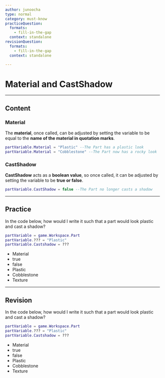 ```yaml
---
author: junoocha
type: normal
category: must-know
practiceQuestion:
  formats:
    - fill-in-the-gap
  context: standalone
revisionQuestion:
  formats:
    - fill-in-the-gap
  context: standalone

---
```


# Material and CastShadow
---

## Content

### Material
The **material**, once called, can be adjusted by setting the variable to be equal to the **name of the material in quotation marks**.

```lua
partVariable.Material = "Plastic" --The Part has a plastic look
partVariable.Material = "Cobblestone" --The Part now has a rocky look 
```
### CastShadow
**CastShadow** acts as a **boolean value**, so once called, it can be adjusted by setting the variable to be **true or false**.

```lua
partVariable.CastShadow = false --The Part no longer casts a shadow
```


---
## Practice
In the code below, how would I write it such that a part would look plastic and cast a shadow?
```lua
partVariable = game.Workspace.Part
partVariable.??? = "Plastic"
partVariable.Castshadow = ???

```

- Material
- true
- false
- Plastic
- Cobblestone
- Texture

---

## Revision
In the code below, how would I write it such that a part would look plastic and cast a shadow?
```lua
partVariable = game.Workspace.Part
partVariable.??? = "Plastic"
partVariable.Castshadow = ???

```

- Material
- true
- false
- Plastic
- Cobblestone
- Texture